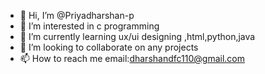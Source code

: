 - 👋 Hi, I’m @Priyadharshan-p
- 👀 I’m interested in c programming
- 🌱 I’m currently learning ux/ui designing ,html,python,java 
- 💞️ I’m looking to collaborate on any projects
- 📫 How to reach me email:dharshandfc110@gmail.com

<!---
Priyadharshan-p/Priyadharshan-p is a ✨ special ✨ repository because its `README.md` (this file) appears on your GitHub profile.
You can click the Preview link to take a look at your changes.
--->
